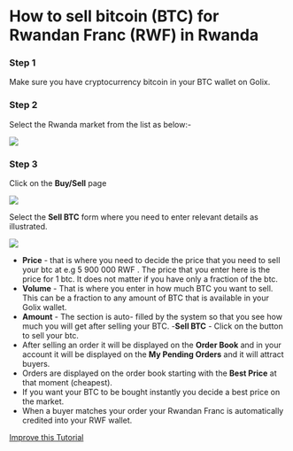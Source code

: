 
# How to sell bitcoin (BTC) for Rwandan Franc (RWF) in Rwanda


### Step 1 
Make sure you have cryptocurrency bitcoin in your BTC wallet on Golix.

### Step 2
Select the Rwanda  market from the list as below:-



![
](https://lh3.googleusercontent.com/L93czeRmL_35Ex9SEGol2njR5208ftL31GjWlri0ZmqLgD3jVrH1ULxTJrYE2d2NGkLTOm-45HLz)


### Step 3
Click on the **Buy/Sell** page

![
](https://lh3.googleusercontent.com/04MUq_1Xi1ym-IHKOOy1c7ZrwmY1KGCxZT16OA_p9w80oVqCn0WdSCJZdx98zwVPFwwfDHEhj3QJ)

Select the **Sell BTC** form where you need to enter relevant details as illustrated.



![
](https://lh3.googleusercontent.com/uhve1LNS_Pwj4eZMPWfXjPhNocTjYCZWsFCo5SLrbge1jQHfgYlEVXlWk_afLjzPw9Xz3rESdURh)

- **Price** - that is where you need to decide the price that you need to sell your btc at e.g 5 900 000 RWF . The price that you enter here  is the price for 1 btc. It does not matter if you have only a fraction of the btc.
-  **Volume** - That  is where you enter in how much BTC you want to sell. This can be a fraction to any amount of BTC that is available in your Golix wallet.
- **Amount** - The  section is auto- filled  by the system so that you see how much you will get  after selling your BTC.
-**Sell BTC** - Click  on the button to sell your btc.
- After selling an order it will  be displayed  on the **Order Book**  and in your account it will be displayed on the **My Pending Orders** and it will attract buyers.
- Orders are displayed on the order book starting with the **Best Price** at that moment (cheapest).
- If you want your BTC to be bought instantly you decide a best price on the market.
- When a buyer matches your order your Rwandan Franc is automatically  credited into your RWF wallet.

[Improve this Tutorial](https://github.com/golixdotcom/guides/edit/master/trading/sell_btc_for_rwf_in_rwanda_.md)

